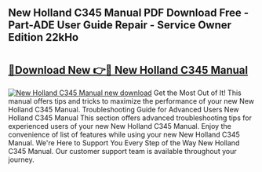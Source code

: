 ## New Holland C345 Manual PDF Download Free - Part-ADE User Guide Repair - Service Owner Edition 22kHo

# <h2><a href="http://bc92275.oget.top/?id=New+Holland+C345+Manual">🔗Download New 👉🔴 New Holland C345 Manual</a></h2>

[![New Holland C345 Manual new download](https://i.imgur.com/5g1atiW.png)](http://bc92275.oget.top/?id=New+Holland+C345+Manual)
Get the Most Out of It! This manual offers tips and tricks to maximize the performance of your new New Holland C345 Manual. Troubleshooting Guide for Advanced Users New Holland C345 Manual This section offers advanced troubleshooting tips for experienced users of your new New Holland C345 Manual. Enjoy the convenience of list of features while using your new New Holland C345 Manual. We're Here to Support You Every Step of the Way New Holland C345 Manual. Our customer support team is available throughout your journey.
